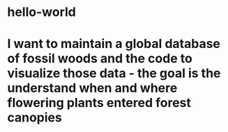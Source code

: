 # hello-world
# I want to maintain a global database of fossil woods and the code to visualize those data - the goal is the understand when and where flowering plants entered forest canopies
